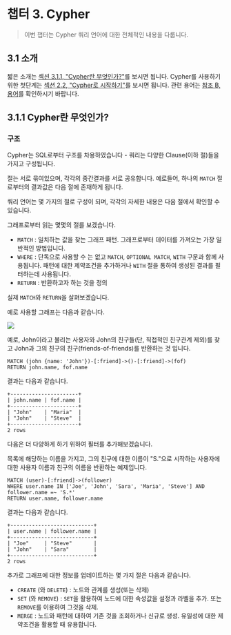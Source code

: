 # 챕터 3. Cypher

> 이번 챕터는 Cypher 쿼리 언어에 대한 전체적인 내용을 다룹니다.

## 3.1 소개

짧은 소개는 [섹션 3.1.1, "Cypher란 무엇인가?"](#311-cypher란-무엇인가)를 보시면 됩니다. Cypher를 사용하기 위한 첫단계는 [섹션 2.2, "Cypher로 시작하기"](/chapter2/chapter2_2.md)를 보시면 됩니다. 관련 용어는 [참조 B, 용어](/appendixB.md)를 확인하시기 바랍니다.

## 3.1.1 Cypher란 무엇인가?

### 구조

Cypher는 SQL로부터 구조를 차용하였습니다 - 쿼리는 다양한 Clause\(이하 절\)들을 가지고 구성됩니다.

절는 서로 묶여있으며, 각각의 중간결과를 서로 공유합니다. 예로들어, 하나의 `MATCH` 절로부터의 결과값은 다음 절에 존재하게 됩니다.

쿼리 언어는 몇 가지의 절로 구성이 되며, 각각의 자세한 내용은 다음 절에서 확인할 수 있습니다.

그래프로부터 읽는 몇몇의 절를 보겠습니다.

* `MATCH` : 일치하는 값을 찾는 그래프 패턴. 그래프로부터 데이터를 가져오는 가장 일반적인 방법입니다.
* `WHERE` : 단독으로 사용할 수 는 없고 `MATCH`, `OPTIONAL MATCH`, `WITH` 구문과 함께 사용됩니다. 패턴에 대한 제약조건을 추가하거나 `WITH` 절을 통하여 생성된 결과를 필터하는데 사용됩니다.
* `RETURN` : 반환하고자 하는 것을 정의

실제 `MATCH`와 `RETURN`을 살펴보겠습니다.

예로 사용할 그래프는 다음과 같습니다.

![](https://neo4j.com/docs/developer-manual/3.3/images/Example-Graph-cypher-intro.svg)

예로, John이라고 불리는 사용자와 John의 친구들\(단, 직접적인 친구관계 제외\)를 찾고 John과 그의 친구의 친구\(friends-of-friends\)를 반환하는 것 입니다.

```
MATCH (john {name: 'John'})-[:friend]->()-[:friend]->(fof)
RETURN john.name, fof.name
```

결과는 다음과 같습니다.

```
+----------------------+
| john.name | fof.name |
+----------------------+
| "John"    | "Maria"  |
| "John"    | "Steve"  |
+----------------------+
2 rows
```

다음은 더 다양하게 하기 위하여 필터를 추가해보겠습니다.

목록에 해당하는 이름을 가지고, 그의 친구에 대한 이름이 "S."으로 시작하는 사용자에 대한 사용자 이름과 친구의 이름을 반환하는 예제입니다.

```
MATCH (user)-[:friend]->(follower)
WHERE user.name IN ['Joe', 'John', 'Sara', 'Maria', 'Steve'] AND follower.name =~ 'S.*'
RETURN user.name, follower.name
```

결과는 다음과 같습니다.

```
+---------------------------+
| user.name | follower.name |
+---------------------------+
| "Joe"     | "Steve"       |
| "John"    | "Sara"        |
+---------------------------+
2 rows
```

추가로 그래프에 대한 정보를 업데이트하는 몇 가지 절은 다음과 같습니다.

* `CREATE` \(와 `DELETE`\) : 노드와 관계를 생성\(또는 삭제\)
* `SET` \(와 `REMOVE`\) : `SET`을 활용하여 노드에 대한 속성값을 설정과 라벨을 추가. 또는 `REMOVE`를 이용하여 그것을 삭제.
* `MERGE` : 노드와 패턴에 대하여 기존 것을 조회하거나 신규로 생성. 유일성에 대한 제약조건을 활용할 때 유용합니다.



